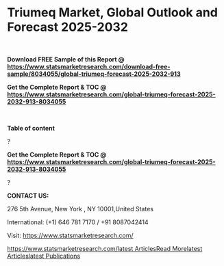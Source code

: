 <h1>Triumeq Market, Global Outlook and Forecast 2025-2032</h1><br/><p><strong>Download FREE Sample of this Report @ <a href="https://www.statsmarketresearch.com/download-free-sample/8034055/global-triumeq-forecast-2025-2032-913">https://www.statsmarketresearch.com/download-free-sample/8034055/global-triumeq-forecast-2025-2032-913</a></strong></p>
 
 
 
 <div><b>Get the Complete Report & TOC @ <a href="https://www.statsmarketresearch.com/global-triumeq-forecast-2025-2032-913-8034055">https://www.statsmarketresearch.com/global-triumeq-forecast-2025-2032-913-8034055</a></b></div>
 
 
 
 <p><br />
 
 <b>Table of content</b></p>
 
 
 
 <p>? </p>
 
 
 
 <div><b>Get the Complete Report & TOC @ <a href="https://www.statsmarketresearch.com/global-triumeq-forecast-2025-2032-913-8034055">https://www.statsmarketresearch.com/global-triumeq-forecast-2025-2032-913-8034055</a></b></div>
 
 
 
 <p>? </p>
 
 
 
 <p><b>CONTACT US:</b><br />
 
 276 5th Avenue, New York , NY 10001,United States<br />
 
 International: (+1) 646 781 7170 / +91 8087042414<br />
 
 Visit: <a href="https://www.statsmarketresearch.com/">https://www.statsmarketresearch.com/</a><br />
 
 <a href="https://gyeongbokgung.com">https://www.statsmarketresearch.com/</a><a href="https://hallyeomaritime.com">latest Articles</a><a href="https://jingwansa.com">Read More</a><a href="https://nguoiviet.jp/">latest Articles</a><a href="https://www.intelmarketresearch.com/">latest Publications</a></p>